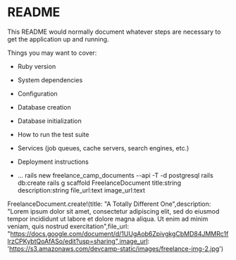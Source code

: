 # README

This README would normally document whatever steps are necessary to get the
application up and running.

Things you may want to cover:

* Ruby version

* System dependencies

* Configuration

* Database creation

* Database initialization

* How to run the test suite

* Services (job queues, cache servers, search engines, etc.)

* Deployment instructions

* ...
 rails new freelance_camp_documents --api -T -d postgresql
 rails db:create
rails g scaffold FreelanceDocument title:string description:string file_url:text image_url:text


FreelanceDocument.create!(title: "A Totally Different One",description: "Lorem ipsum dolor sit amet, consectetur adipiscing elit, sed do eiusmod tempor incididunt ut labore et dolore magna aliqua. Ut enim ad minim veniam, quis nostrud exercitation",file_url: "https://docs.google.com/document/d/1UUgAob6ZpivgkgCbMD84JMMRc1flrzCPKybtQoAfASo/edit?usp=sharing",image_url: 'https://s3.amazonaws.com/devcamp-static/images/freelance-img-2.jpg')


